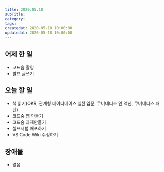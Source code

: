 ```yaml
---
title: 2020.05.18
subTitle:
category:
tags:
createdat: 2020-05-18 10:00:00
updatedat: 2020-05-18 10:00:00
---
```


## 어제 한 일

* 코드숨 촬영
* 발표 글쓰기

## 오늘 할 일

* 책 읽기(OKR, 관계형 데이터베이스 실전 입문, 쿠버네티스 인 액션, 쿠버네티스 패턴)
* 코드숨 웹 만들기
* 코드숨 과제만들기
* 셀프시험 배포하기
* VS Code Wiki 수정하기

## 장애물

* 없음
